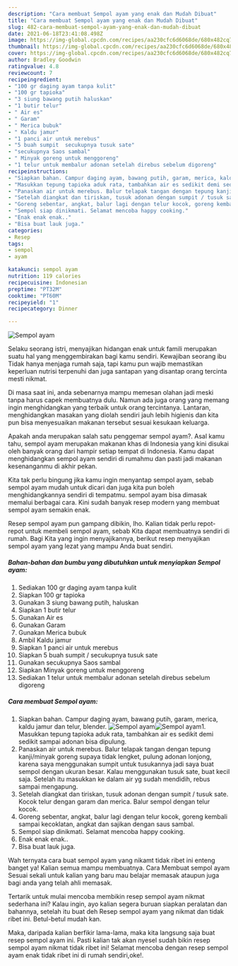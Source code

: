 ```yaml
---
description: "Cara membuat Sempol ayam yang enak dan Mudah Dibuat"
title: "Cara membuat Sempol ayam yang enak dan Mudah Dibuat"
slug: 482-cara-membuat-sempol-ayam-yang-enak-dan-mudah-dibuat
date: 2021-06-18T23:41:08.498Z
image: https://img-global.cpcdn.com/recipes/aa230cfc6d6068de/680x482cq70/sempol-ayam-foto-resep-utama.jpg
thumbnail: https://img-global.cpcdn.com/recipes/aa230cfc6d6068de/680x482cq70/sempol-ayam-foto-resep-utama.jpg
cover: https://img-global.cpcdn.com/recipes/aa230cfc6d6068de/680x482cq70/sempol-ayam-foto-resep-utama.jpg
author: Bradley Goodwin
ratingvalue: 4.8
reviewcount: 7
recipeingredient:
- "100 gr daging ayam tanpa kulit"
- "100 gr tapioka"
- "3 siung bawang putih haluskan"
- "1 butir telur"
- " Air es"
- " Garam"
- " Merica bubuk"
- " Kaldu jamur"
- "1 panci air untuk merebus"
- "5 buah sumpit  secukupnya tusuk sate"
- "secukupnya Saos sambal"
- " Minyak goreng untuk menggoreng"
- "1 telur untuk membalur adonan setelah direbus sebelum digoreng"
recipeinstructions:
- "Siapkan bahan. Campur daging ayam, bawang putih, garam, merica, kaldu jamur dan telur, blender."
- "Masukkan tepung tapioka aduk rata, tambahkan air es sedikit demi sedikit sampai adonan bisa dipulung."
- "Panaskan air untuk merebus. Balur telapak tangan dengan tepung kanji/minyak goreng supaya tidak lengket, pulung adonan lonjong, karena saya menggunakan sumpit untuk tusukannya jadi saya buat sempol dengan ukuran besar. Kalau menggunakan tusuk sate, buat kecil saja. Setelah itu masukkan ke dalam air yg sudah mendidih, rebus sampai mengapung."
- "Setelah diangkat dan tiriskan, tusuk adonan dengan sumpit / tusuk sate. Kocok telur dengan garam dan merica. Balur sempol dengan telur kocok."
- "Goreng sebentar, angkat, balur lagi dengan telur kocok, goreng kembali sampai kecoklatan, angkat dan sajikan dengan saus sambal."
- "Sempol siap dinikmati. Selamat mencoba happy cooking."
- "Enak enak enak.."
- "Bisa buat lauk juga."
categories:
- Resep
tags:
- sempol
- ayam

katakunci: sempol ayam 
nutrition: 119 calories
recipecuisine: Indonesian
preptime: "PT32M"
cooktime: "PT60M"
recipeyield: "1"
recipecategory: Dinner

---
```



![Sempol ayam](https://img-global.cpcdn.com/recipes/aa230cfc6d6068de/680x482cq70/sempol-ayam-foto-resep-utama.jpg)

Selaku seorang istri, menyajikan hidangan enak untuk famili merupakan suatu hal yang menggembirakan bagi kamu sendiri. Kewajiban seorang ibu Tidak hanya menjaga rumah saja, tapi kamu pun wajib memastikan keperluan nutrisi terpenuhi dan juga santapan yang disantap orang tercinta mesti nikmat.

Di masa  saat ini, anda sebenarnya mampu memesan olahan jadi meski tanpa harus capek membuatnya dulu. Namun ada juga orang yang memang ingin menghidangkan yang terbaik untuk orang tercintanya. Lantaran, menghidangkan masakan yang diolah sendiri jauh lebih higienis dan kita pun bisa menyesuaikan makanan tersebut sesuai kesukaan keluarga. 



Apakah anda merupakan salah satu penggemar sempol ayam?. Asal kamu tahu, sempol ayam merupakan makanan khas di Indonesia yang kini disukai oleh banyak orang dari hampir setiap tempat di Indonesia. Kamu dapat menghidangkan sempol ayam sendiri di rumahmu dan pasti jadi makanan kesenanganmu di akhir pekan.

Kita tak perlu bingung jika kamu ingin menyantap sempol ayam, sebab sempol ayam mudah untuk dicari dan juga kita pun boleh menghidangkannya sendiri di tempatmu. sempol ayam bisa dimasak memalui berbagai cara. Kini sudah banyak resep modern yang membuat sempol ayam semakin enak.

Resep sempol ayam pun gampang dibikin, lho. Kalian tidak perlu repot-repot untuk membeli sempol ayam, sebab Kita dapat membuatnya sendiri di rumah. Bagi Kita yang ingin menyajikannya, berikut resep menyajikan sempol ayam yang lezat yang mampu Anda buat sendiri.

<!--inarticleads1-->

##### Bahan-bahan dan bumbu yang dibutuhkan untuk menyiapkan Sempol ayam:

1. Sediakan 100 gr daging ayam tanpa kulit
1. Siapkan 100 gr tapioka
1. Gunakan 3 siung bawang putih, haluskan
1. Siapkan 1 butir telur
1. Gunakan  Air es
1. Gunakan  Garam
1. Gunakan  Merica bubuk
1. Ambil  Kaldu jamur
1. Siapkan 1 panci air untuk merebus
1. Siapkan 5 buah sumpit / secukupnya tusuk sate
1. Gunakan secukupnya Saos sambal
1. Siapkan  Minyak goreng untuk menggoreng
1. Sediakan 1 telur untuk membalur adonan setelah direbus sebelum digoreng




<!--inarticleads2-->

##### Cara membuat Sempol ayam:

1. Siapkan bahan. Campur daging ayam, bawang putih, garam, merica, kaldu jamur dan telur, blender.
<img src="https://img-global.cpcdn.com/steps/3258dbe4c06123e8/160x128cq70/sempol-ayam-langkah-memasak-1-foto.jpg" alt="Sempol ayam"><img src="https://img-global.cpcdn.com/steps/bc585ef6603ccf18/160x128cq70/sempol-ayam-langkah-memasak-1-foto.jpg" alt="Sempol ayam">1. Masukkan tepung tapioka aduk rata, tambahkan air es sedikit demi sedikit sampai adonan bisa dipulung.
1. Panaskan air untuk merebus. Balur telapak tangan dengan tepung kanji/minyak goreng supaya tidak lengket, pulung adonan lonjong, karena saya menggunakan sumpit untuk tusukannya jadi saya buat sempol dengan ukuran besar. Kalau menggunakan tusuk sate, buat kecil saja. Setelah itu masukkan ke dalam air yg sudah mendidih, rebus sampai mengapung.
1. Setelah diangkat dan tiriskan, tusuk adonan dengan sumpit / tusuk sate. Kocok telur dengan garam dan merica. Balur sempol dengan telur kocok.
1. Goreng sebentar, angkat, balur lagi dengan telur kocok, goreng kembali sampai kecoklatan, angkat dan sajikan dengan saus sambal.
1. Sempol siap dinikmati. Selamat mencoba happy cooking.
1. Enak enak enak..
1. Bisa buat lauk juga.




Wah ternyata cara buat sempol ayam yang nikamt tidak ribet ini enteng banget ya! Kalian semua mampu membuatnya. Cara Membuat sempol ayam Sesuai sekali untuk kalian yang baru mau belajar memasak ataupun juga bagi anda yang telah ahli memasak.

Tertarik untuk mulai mencoba membikin resep sempol ayam nikmat sederhana ini? Kalau ingin, ayo kalian segera buruan siapkan peralatan dan bahannya, setelah itu buat deh Resep sempol ayam yang nikmat dan tidak ribet ini. Betul-betul mudah kan. 

Maka, daripada kalian berfikir lama-lama, maka kita langsung saja buat resep sempol ayam ini. Pasti kalian tak akan nyesel sudah bikin resep sempol ayam nikmat tidak ribet ini! Selamat mencoba dengan resep sempol ayam enak tidak ribet ini di rumah sendiri,oke!.

